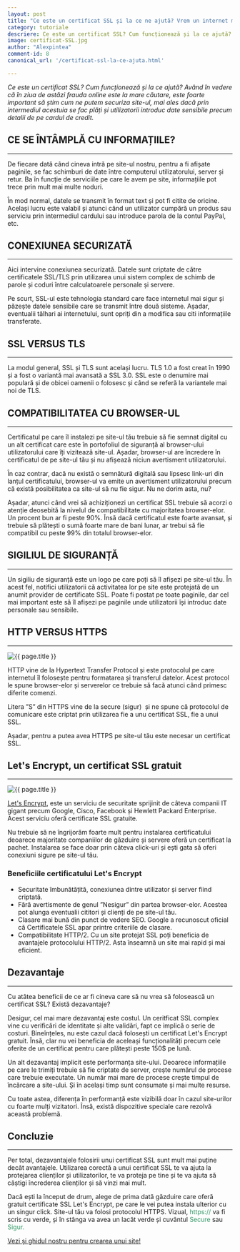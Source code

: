 ```yaml
---
layout: post
title: "Ce este un certificat SSL și la ce ne ajută? Vrem un internet mai sigur!"
category: tutoriale
descriere: Ce este un certificat SSL? Cum funcționează și la ce ajută? Având în vedere că în ziua de astăzi frauda online este la mare căutare, este foarte important să știm cum ne putem securiza un site.
image: certificat-SSL.jpg
author: "Alexpintea"
comment-id: 8
canonical_url: '/certificat-ssl-la-ce-ajuta.html'

---
```


_Ce este un certificat SSL? Cum funcționează și la ce ajută? Având în vedere că în ziua de astăzi frauda online este la mare căutare, este foarte important să știm cum ne putem securiza site-ul, mai ales dacă prin intermediul acestuia se fac plăți și utilizatorii introduc date sensibile precum detalii de pe cardul de credit._

## CE SE ÎNTÂMPLĂ CU INFORMAȚIILE?
---

De fiecare dată când cineva intră pe site-ul nostru, pentru a fi afișate paginile, se fac schimburi de date între computerul utilizatorului, server și retur. Ba în funcție de serviciile pe care le avem pe site, informațiile pot trece prin mult mai multe noduri.

În mod normal, datele se transmit în format text și pot fi citite de oricine.  Același lucru este valabil și atunci când un utilizator cumpără un produs sau serviciu prin intermediul cardului sau introduce parola de la contul PayPal, etc.

## CONEXIUNEA SECURIZATĂ
---

Aici intervine conexiunea securizată. Datele sunt criptate de către certificatele SSL/TLS prin utilizarea unui sistem complex de schimb de parole și coduri între calculatoarele personale și servere.

Pe scurt, SSL-ul este tehnologia standard care face internetul mai sigur și păzește datele sensibile care se transmit între două sisteme. Așadar, eventualii tâlhari ai internetului, sunt opriți din a modifica sau citi informațiile transferate.

## SSL VERSUS TLS
---

La modul general, SSL și TLS sunt același lucru. TLS 1.0 a fost creat în 1990 și a fost o variantă mai avansată a SSL 3.0. SSL este o denumire mai populară și de obicei oamenii o folosesc și când se referă la variantele mai noi de TLS.

## COMPATIBILITATEA CU BROWSER-UL
---

Certificatul pe care îl instalezi pe site-ul tău trebuie să fie semnat digital cu un alt certificat care este în portofoliul de siguranță al browser-ului utilizatorului care îți vizitează site-ul. Așadar, browser-ul are încredere în certificatul de pe site-ul tău și nu afișează niciun avertisment utilizatorului.

În caz contrar, dacă nu există o semnătură digitală sau lipsesc link-uri din lanțul certificatului, browser-ul va emite un avertisment utilizatorului precum că există posibilitatea ca site-ul să nu fie sigur. Nu ne dorim asta, nu?

Așadar, atunci când vrei să achiziționezi un certificat SSL trebuie să acorzi o atenție deosebită la nivelul de compatibilitate cu majoritatea browser-elor. Un procent bun ar fi peste 90%. Însă dacă certificatul este foarte avansat, și trebuie să plătești o sumă foarte mare de bani lunar, ar trebui să fie compatibil cu peste 99% din totalul browser-elor.

## SIGILIUL DE SIGURANȚĂ
---

Un sigiliu de siguranță este un logo pe care poți să îl afișezi pe site-ul tău. În acest fel, notifici utilizatorii că activitatea lor pe site este protejată de un anumit provider de certificate SSL. Poate fi postat pe toate paginile, dar cel mai important este să îl afișezi pe paginile unde utilizatorii își introduc date personale sau sensibile.

## HTTP VERSUS HTTPS
---

<img src="{{ site.url }}/assets/images/certificat/certificat-ssl1.jpg" alt="{{ page.title }}"/>

HTTP vine de la Hypertext Transfer Protocol și este protocolul pe care internetul îl folosește pentru formatarea și transferul datelor. Acest protocol le spune browser-elor și serverelor ce trebuie să facă atunci când primesc diferite comenzi.

Litera ”S” din HTTPS vine de la secure (sigur)  și ne spune că protocolul de comunicare este criptat prin utilizarea fie a unu certificat SSL, fie a unui SSL.

Așadar, pentru a putea avea HTTPS pe site-ul tău este necesar un certificat SSL.

## Let's Encrypt, un certificat SSL gratuit
---

<img src="{{ site.url }}/assets/images/certificat/certificat-SSL3.jpg" alt="{{ page.title }}"/>

<a href="https://letsencrypt.org/">Let's Encrypt</a>, este un serviciu de securitate sprijinit de câteva companii IT gigant precum Google, Cisco, Facebook și Hewlett Packard Enterprise. Acest serviciu oferă certificate SSL gratuite.

Nu trebuie să ne îngrijorăm foarte mult pentru instalarea certificatului deoarece majoritate companiilor de găzduire și servere oferă un certificat la pachet. Instalarea se face doar prin câteva click-uri și ești gata să oferi conexiuni sigure pe site-ul tău.

<h3>Beneficiile certificatului Let's Encrypt</h3>

<ul>
 	<li>Securitate îmbunătățită, conexiunea dintre utilizator și server fiind criptată.</li>
 	<li>Fără avertismente de genul ”Nesigur” din partea browser-elor. Acestea pot alunga eventualii cititori și clienți de pe site-ul tău.</li>
 	<li>Clasare mai bună din punct de vedere SEO. Google a recunoscut oficial că Certificatele SSL apar printre criteriile de clasare.</li>
 	<li>Compatibilitate HTTP/2. Cu un site protejat SSL poți beneficia de avantajele protocolului HTTP/2. Asta înseamnă un site mai rapid și mai eficient.</li>
</ul>

## Dezavantaje
---

Cu atâtea beneficii de ce ar fi cineva care să nu vrea să folosească un certificat SSL? Există dezavantaje?

Desigur, cel mai mare dezavantaj este costul. Un ceritficat SSL complex vine cu verificări de identitate și alte validări, fapt ce implică o serie de costuri. Bineînțeles, nu este cazul dacă folosești un certificat Let's Encrypt gratuit. Însă, clar nu vei beneficia de aceleași funcționalități precum cele oferite de un certificat pentru care plătești peste 150$ pe lună.

Un alt dezavantaj implicit este performanța site-ului. Deoarece informațiile pe care le trimiți trebuie să fie criptate de server, crește numărul de procese care trebuie executate. Un număr mai mare de procese crește timpul de încărcare a site-ului. Și în același timp sunt consumate și mai multe resurse.

Cu toate astea, diferența în performanță este vizibilă doar în cazul site-urilor cu foarte mulți vizitatori. Însă, există dispozitive speciale care rezolvă această problemă.

## Concluzie
---

Per total, dezavantajele folosirii unui certificat SSL sunt mult mai puține decât avantajele. Utilizarea corectă a unui certificat SSL te va ajuta la protejarea clienților și utilizatorilor, te va proteja pe tine și te va ajuta să câștigi încrederea clienților și să vinzi mai mult.

Dacă ești la început de drum, alege de prima dată găzduire care oferă gratuit certificate SSL Let's Encrypt, pe care le vei putea instala ulterior cu un singur click. Site-ul tău va folosi protocolul HTTPS. Vizual, <span style="color: #339966;">https://</span> va fi scris cu verde, și în stânga va avea un lacăt verde și cuvântul <span style="color: #339966;">Secure</span> sau <span style="color: #339966;">Sigur.</span>

<a href="https://it-tuts.ro/cum-sa-faci-un-site/">Vezi și ghidul nostru pentru crearea unui site!</a>